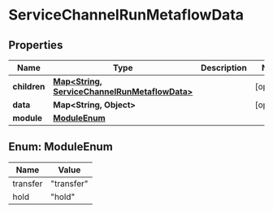 

# ServiceChannelRunMetaflowData


## Properties

| Name | Type | Description | Notes |
|------------ | ------------- | ------------- | -------------|
|**children** | [**Map&lt;String, ServiceChannelRunMetaflowData&gt;**](ServiceChannelRunMetaflowData.md) |  |  [optional] |
|**data** | **Map&lt;String, Object&gt;** |  |  [optional] |
|**module** | [**ModuleEnum**](#ModuleEnum) |  |  |



## Enum: ModuleEnum

| Name | Value |
|---- | -----|
| transfer | &quot;transfer&quot; |
| hold | &quot;hold&quot; |



